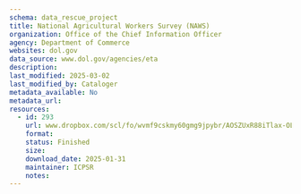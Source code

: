 ```yaml
---
schema: data_rescue_project 
title: National Agricultural Workers Survey (NAWS)
organization: Office of the Chief Information Officer
agency: Department of Commerce
websites: dol.gov
data_source: www.dol.gov/agencies/eta
description: 
last_modified: 2025-03-02
last_modified_by: Cataloger
metadata_available: No
metadata_url: 
resources:
  - id: 293
    url: www.dropbox.com/scl/fo/wvmf9cskmy60gmg9jpybr/AOSZUxR88iTlax-OLQy5Vos?rlkey=ob9lhs89v792zpk5vupe9f6eo&dl=0
    format: 
    status: Finished
    size: 
    download_date: 2025-01-31
    maintainer: ICPSR
    notes: 
---
```

